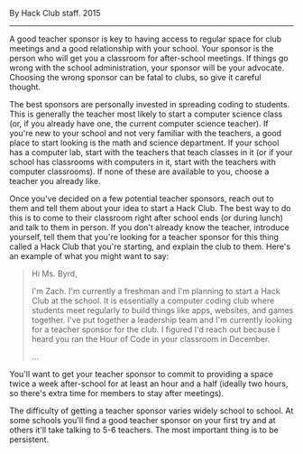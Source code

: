 <p ></p>

By Hack Club staff. 2015

* * *

A good teacher sponsor is key to having access to regular space for club meetings and a good relationship with your school. Your sponsor is the person who will get you a classroom for after-school meetings. If things go wrong with the school administration, your sponsor will be your advocate. Choosing the wrong sponsor can be fatal to clubs, so give it careful thought.

The best sponsors are personally invested in spreading coding to students. This is generally the teacher most likely to start a computer science class (or, if you already have one, the current computer science teacher). If you're new to your school and not very familiar with the teachers, a good place to start looking is the math and science department. If your school has a computer lab, start with the teachers that teach classes in it (or if your school has classrooms with computers in it, start with the teachers with computer classrooms). If none of these are available to you, choose a teacher you already like.

Once you've decided on a few potential teacher sponsors, reach out to them and tell them about your idea to start a Hack Club. The best way to do this is to come to their classroom right after school ends (or during lunch) and talk to them in person. If you don't already know the teacher, introduce yourself, tell them that you're looking for a teacher sponsor for this thing called a Hack Club that you're starting, and explain the club to them. Here's an example of what you might want to say:

> Hi Ms. Byrd,
> 
> I'm Zach. I'm currently a freshman and I'm planning to start a Hack Club at the school. It is essentially a computer coding club where students meet regularly to build things like apps, websites, and games together. I've put together a leadership team and I'm currently looking for a teacher sponsor for the club. I figured I'd reach out because I heard you ran the Hour of Code in your classroom in December.
> 
> ...

You'll want to get your teacher sponsor to commit to providing a space twice a week after-school for at least an hour and a half (ideally two hours, so there's extra time for members to stay after meetings).

The difficulty of getting a teacher sponsor varies widely school to school. At some schools you'll find a good teacher sponsor on your first try and at others it'll take talking to 5-6 teachers. The most important thing is to be persistent.